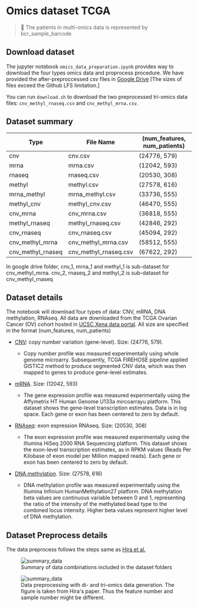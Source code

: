 # Omics dataset TCGA


> 🚧 The patients in multi-omics data is represented by bcr_sample_barcode

## Download dataset
The jupyter notebook `omics_data_preparation.ipynb` provides way to download the four types omics data and proprocess procedure. We have provided the after-preproccessed csv files in [Google Drive](https://drive.google.com/drive/folders/1-I54hMQOTHLTsKpf26pe_yDyIp-2HoB5?usp=sharing) [The sizes of files exceed the Github LFS limitation.]

You can run `download.sh` to download the two preprocessed tri-omics data files: `cnv_methyl_rnaseq.csv` and `cnv_methyl_mrna.csv`.

## Dataset summary

| Type | File Name | (num_features, num_patients) |
|------|------|-------|
| cnv | cnv.csv | (24776, 579) |
| mrna | mrna.csv | (12042, 593) |
| rnaseq | rnaseq.csv | (20530, 308) |
| methyl | methyl.csv | (27578, 616) |
| mrna_methyl | mrna_methyl.csv | (33736, 555) |
| methyl_cnv | methyl_cnv.csv | (46470, 555) |
| cnv_mrna | cnv_mrna.csv | (36818, 555) |
| methyl_rnaseq | methyl_rnaseq.csv | (42846, 292) |
| cnv_rnaseq | cnv_rnaseq.csv | (45094, 292) |
| cnv_methyl_mrna | cnv_methyl_mrna.csv | (58512, 555) |
| cnv_methyl_rnaseq | cnv_methyl_rnaseq.csv | (67622, 292) |

In google drive folder, cnv_1, mrna_1 and methyl_1 is sub-dataset for cnv_methyl_mrna. cnv_2, rnaseq_2 and methyl_2 is sub-dataset for cnv_methyl_rnaseq

## Dataset details

The notebook will download four types of data: CNV, mRNA, DNA methylation, RNAseq. All data are downloaded from the TCGA Ovarian Cancer (OV) cohort hosted in [UCSC Xena data portal](https://xenabrowser.net/datapages/). All size are specified in the format (num_features, num_patients)

* [CNV](https://xenabrowser.net/datapages/?dataset=TCGA.OV.sampleMap%2FGistic2_CopyNumber_Gistic2_all_data_by_genes&host=https%3A%2F%2Ftcga.xenahubs.net&removeHub=https%3A%2F%2Fxena.treehouse.gi.ucsc.edu%3A443): copy number variation (gene-level). Size: (24776, 579).
    * Copy number profile was measured experimentally using whole genome microarry. Subsequently, TCGA FIREHOSE pipeline applied GISTIC2 method to produce segmented CNV data, which was then mapped to genes to produce gene-level estimates. 

* [mRNA](https://xenabrowser.net/datapages/?dataset=TCGA.OV.sampleMap%2FHT_HG-U133A&host=https%3A%2F%2Ftcga.xenahubs.net&removeHub=https%3A%2F%2Fxena.treehouse.gi.ucsc.edu%3A443). Size: (12042, 593)
    * The gene expression profile was measured experimentally using the Affymetrix HT Human Genome U133a mircoarrayu platform. This dataset shows the gene-level transcription estimates. Data is in log space. Each gene or exon has been centered to zero by default. 

* [RNAseq](https://xenabrowser.net/datapages/?dataset=TCGA.OV.sampleMap%2FHiSeqV2_exon&host=https%3A%2F%2Ftcga.xenahubs.net&removeHub=https%3A%2F%2Fxena.treehouse.gi.ucsc.edu%3A443): exon espression RNAseq. Size: (20530, 308)
    * The exon expression profile was measured experimentally using the Illumina HiSeq 2000 RNA Sequencing platform. This dataset shows the exon-level transcription estimates, as in RPKM values (Reads Per Kilobase of exon model per Million mapped reads). Each gene or exon has been centered to zero by default. 

* [DNA methylation](https://xenabrowser.net/datapages/?dataset=TCGA.OV.sampleMap%2FHumanMethylation27&host=https%3A%2F%2Ftcga.xenahubs.net&removeHub=https%3A%2F%2Fxena.treehouse.gi.ucsc.edu%3A443). Size: (27578, 616)
    * DNA methylation profile was measured experimentally using the Illumina Infinium HumanMethylation27 platform. DNA methylation beta values are continuous variable between 0 and 1, representing the ratio of the intensity of the methylated bead type to the combined locus intensity. Higher beta values represent higher level of DNA methylation. 

## Dataset Preprocess details
The data preprocess follows the steps same as [Hira et al.](https://www.nature.com/articles/s41598-021-85285-4.pdf)

<figure>
    <img src="./figures/summary_table.png" alt="summary_data">
    <figcaption>Summary of data combinations included in the dataset folders</figcaption>
</figure>   

<figure>
    <img src="./figures/preprocess_flowchart.png " alt="summary_data">
    <figcaption>Data preprocessing with di- and tri-omics data generation. The figure is taken from Hira's paper. Thus the feature number and sample number might be different.</figcaption>
</figure>